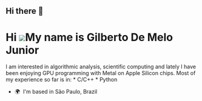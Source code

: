 ## Hi there 👋

Hi ![](https://user-images.githubusercontent.com/18350557/176309783-0785949b-9127-417c-8b55-ab5a4333674e.gif)My name is Gilberto De Melo Junior
===============================================================================================================================================

I am interested in algorithmic analysis, scientific computing and lately I have been enjoying GPU programming with Metal on Apple Silicon chips. Most of my experience so far is in: \* C/C++ \* Python

*   🌍  I'm based in São Paulo, Brazil
